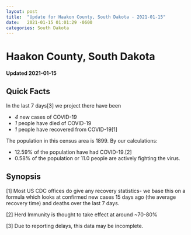 ```yaml
---
layout: post
title:  "Update for Haakon County, South Dakota - 2021-01-15"
date:   2021-01-15 01:01:29 -0600
categories: South Dakota
---
```


# Haakon County, South Dakota
#### Updated 2021-01-15

## Quick Facts

In the last 7 days[3] we project there have been
- *4* new cases of COVID-19
- *1* people have died of COVID-19
- *1* people have recovered from COVID-19[1]

The population in this census area is 1899. By our calculations:
- 12.59% of the population have had COVID-19.[2]
- 0.58% of the population or 11.0 people are actively fighting the virus.

## Synopsis




[1] Most US CDC offices do give any recovery statistics- we base this on a formula which looks at confirmed new cases
15 days ago (the average recovery time) and deaths over the last 7 days.

[2] Herd Immunity is thought to take effect at around ~70-80%

[3] Due to reporting delays, this data may be incomplete.
 
    
